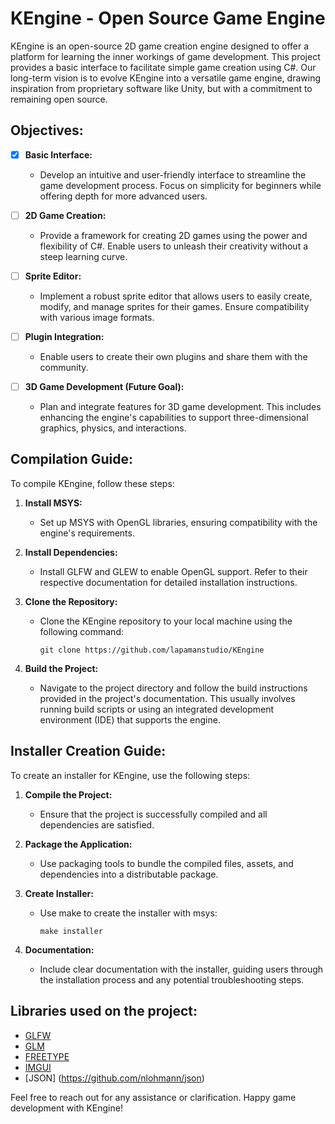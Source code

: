 # KEngine - Open Source Game Engine

KEngine is an open-source 2D game creation engine designed to offer a platform for learning the inner workings of game development. This project provides a basic interface to facilitate simple game creation using C#. Our long-term vision is to evolve KEngine into a versatile game engine, drawing inspiration from proprietary software like Unity, but with a commitment to remaining open source.

## Objectives:

- [x] **Basic Interface:**
   - Develop an intuitive and user-friendly interface to streamline the game development process. Focus on simplicity for beginners while offering depth for more advanced users.

- [ ] **2D Game Creation:**
   - Provide a framework for creating 2D games using the power and flexibility of C#. Enable users to unleash their creativity without a steep learning curve.

- [ ] **Sprite Editor:**
   - Implement a robust sprite editor that allows users to easily create, modify, and manage sprites for their games. Ensure compatibility with various image formats.

- [ ] **Plugin Integration:**
   - Enable users to create their own plugins and share them with the community.

- [ ] **3D Game Development (Future Goal):**
   - Plan and integrate features for 3D game development. This includes enhancing the engine's capabilities to support three-dimensional graphics, physics, and interactions.

## Compilation Guide:

To compile KEngine, follow these steps:

1. **Install MSYS:**
   - Set up MSYS with OpenGL libraries, ensuring compatibility with the engine's requirements.

2. **Install Dependencies:**
   - Install GLFW and GLEW to enable OpenGL support. Refer to their respective documentation for detailed installation instructions.

3. **Clone the Repository:**
   - Clone the KEngine repository to your local machine using the following command:
     ```
     git clone https://github.com/lapamanstudio/KEngine
     ```

4. **Build the Project:**
   - Navigate to the project directory and follow the build instructions provided in the project's documentation. This usually involves running build scripts or using an integrated development environment (IDE) that supports the engine.

## Installer Creation Guide:

To create an installer for KEngine, use the following steps:

1. **Compile the Project:**
   - Ensure that the project is successfully compiled and all dependencies are satisfied.

2. **Package the Application:**
   - Use packaging tools to bundle the compiled files, assets, and dependencies into a distributable package.

3. **Create Installer:**
   - Use make to create the installer with msys:
     ```
     make installer
     ```

4. **Documentation:**
   - Include clear documentation with the installer, guiding users through the installation process and any potential troubleshooting steps.

## Libraries used on the project:
- [GLFW](https://github.com/glfw/glfw)
- [GLM](https://github.com/g-truc/glm)
- [FREETYPE](https://github.com/freetype/freetype)
- [IMGUI](https://github.com/ocornut/imgui)
- [JSON] (https://github.com/nlohmann/json)

Feel free to reach out for any assistance or clarification. Happy game development with KEngine!
